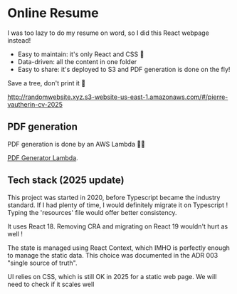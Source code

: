 # Online Resume

I was too lazy to do my resume on word, so I did this React webpage instead!

- Easy to maintain: it's only React and CSS 🌈
- Data-driven: all the content in one folder
- Easy to share: it's deployed to S3 and PDF generation is done on the fly!

Save a tree, don't print it 🌲

http://randomwebsite.xyz.s3-website-us-east-1.amazonaws.com/#/pierre-vautherin-cv-2025

## PDF generation

PDF generation is done by an AWS Lambda 👩‍🏭

[PDF Generator Lambda](https://github.com/PierreVaut/pdf-generator-lambda).

## Tech stack (2025 update)

This project was started in 2020, before Typescript became the industry standard.
If I had plenty of time, I would definitely migrate it on Typescript !
Typing the 'resources' file would offer better consistency.

It uses React 18. Removing CRA and migrating on React 19 wouldn't hurt as well !

The state is managed using React Context, which IMHO is perfectly enough to manage the static data.
This choice was documented in the ADR 003 "single source of truth".

UI relies on CSS, which is still OK in 2025 for a static web page.
We will need to check if it scales well




